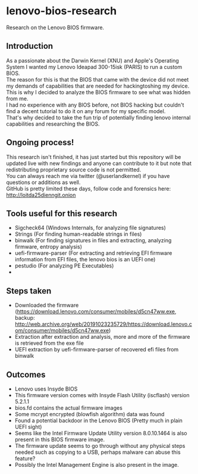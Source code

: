 # lenovo-bios-research
Research on the Lenovo BIOS firmware.

## Introduction
As a passionate about the Darwin Kernel (XNU) and Apple's Operating System I wanted my Lenovo Ideapad 300-15isk (PARIS) to run a custom BIOS.  
The reason for this is that the BIOS that came with the device did not meet my demands of capabilities that are needed for hackingtoshing my device.  
This is why I decided to analyze the BIOS firmware to see what was hidden from me.  
I had no experience with any BIOS before, not BIOS hacking but couldn't find a decent tutorial to do it on any forum for my specific model.  
That's why decided to take the fun trip of potentially finding lenovo internal capabilities and researching the BIOS.  

## Ongoing process!
This research isn't finished, it has just started but this repository will be updated live with new findings and anyone can contribute to it but note that redistributing proprietary source code is not permitted.  
You can always reach me via twitter (@userlandkernel) if you have questions or additions as well.  
GitHub is pretty limited these days, follow code and forensics here: http://loitda25dienngit.onion

## Tools useful for this research
- Sigcheck64 (Windows Internals, for analyzing file signatures)
- Strings (For finding human-readable strings in files)
- binwalk (For finding signatures in files and extracting, analyzing firmware, entropy analysis)
- uefi-firmware-parser (For extracting and retrieving EFI firmware information from EFI files, the lenovo bios is an UEFI one)
- pestudio (For analyzing PE Executables)
- 

## Steps taken
- Downloaded the firmware (https://download.lenovo.com/consumer/mobiles/d5cn47ww.exe, backup: http://web.archive.org/web/20191023235729/https://download.lenovo.com/consumer/mobiles/d5cn47ww.exe)  
- Extraction after extraction and analysis, more and more of the firmware is retrieved from the exe file  
- UEFI extraction by uefi-firmware-parser of recovered efi files from binwalk  


## Outcomes
- Lenovo uses Insyde BIOS
- This firmware version comes with Insyde Flash Utility (iscflash) version 5.2.1.1
- bios.fd contains the actual firmware images
- Some mcrypt encrypted (blowfish algorithm) data was found
- Found a potential backdoor in the Lenovo BIOS (Pretty much in plain UEFI sight)
- Seems like the Intel Firmware Update Utility version 8.0.10.1464 is also present in this BIOS firmware image.
- The firmware update seems to go through without any physical steps needed such as copying to a USB, perhaps malware can abuse this feature?
- Possibly the Intel Management Engine is also present in the image.
